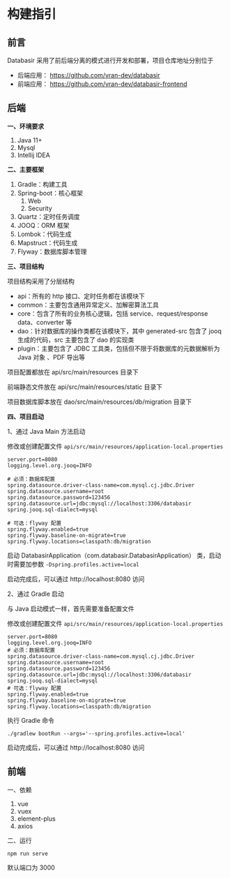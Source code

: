 # 构建指引

## 前言

Databasir 采用了前后端分离的模式进行开发和部署，项目仓库地址分别位于

- 后端应用： https://github.com/vran-dev/databasir
- 前端应用： https://github.com/vran-dev/databasir-frontend

## 后端

**一、环境要求**

1. Java 11+
2. Mysql
3. Intellij IDEA

**二、主要框架**

1. Gradle：构建工具
2. Spring-boot：核心框架
    1. Web
    2. Security
3. Quartz：定时任务调度
4. JOOQ：ORM 框架
5. Lombok：代码生成
6. Mapstruct：代码生成
7. Flyway：数据库脚本管理

**三、项目结构**

项目结构采用了分层结构

- api：所有的 http 接口、定时任务都在该模块下
- common：主要包含通用异常定义、加解密算法工具
- core：包含了所有的业务核心逻辑，包括 service、request/response data、converter 等
- dao：针对数据库的操作类都在该模块下，其中 generated-src 包含了 jooq 生成的代码，src 主要包含了 dao 的实现类
- plugin：主要包含了 JDBC 工具类，包括但不限于将数据库的元数据解析为 Java 对象 、PDF 导出等

项目配置都放在 api/src/main/resources 目录下

前端静态文件放在 api/src/main/resources/static 目录下

项目数据库脚本放在 dao/src/main/resources/db/migration 目录下

**四、项目启动**

1、通过 Java Main 方法启动

修改或创建配置文件 `api/src/main/resources/application-local.properties`

```properties
server.port=8080
logging.level.org.jooq=INFO

# 必须：数据库配置
spring.datasource.driver-class-name=com.mysql.cj.jdbc.Driver
spring.datasource.username=root
spring.datasource.password=123456
spring.datasource.url=jdbc:mysql://localhost:3306/databasir
spring.jooq.sql-dialect=mysql

# 可选：flyway 配置
spring.flyway.enabled=true
spring.flyway.baseline-on-migrate=true
spring.flyway.locations=classpath:db/migration
```

启动 DatabasirApplication（com.databasir.DatabasirApplication） 类，启动时需要加参数 `-Dspring.profiles.active=local`

启动完成后，可以通过 http://localhost:8080 访问

2、通过 Gradle 启动

与 Java 启动模式一样，首先需要准备配置文件

修改或创建配置文件 `api/src/main/resources/application-local.properties`

```properties
server.port=8080
logging.level.org.jooq=INFO
# 必须：数据库配置
spring.datasource.driver-class-name=com.mysql.cj.jdbc.Driver
spring.datasource.username=root
spring.datasource.password=123456
spring.datasource.url=jdbc:mysql://localhost:3306/databasir
spring.jooq.sql-dialect=mysql
# 可选：flyway 配置
spring.flyway.enabled=true
spring.flyway.baseline-on-migrate=true
spring.flyway.locations=classpath:db/migration
```

执行 Gradle 命令

```shell
./gradlew bootRun --args='--spring.profiles.active=local'
```

启动完成后，可以通过 http://localhost:8080 访问

## 前端

一、依赖

1. vue
2. vuex
3. element-plus
4. axios

二、运行

```shell
npm run serve
```

默认端口为 3000